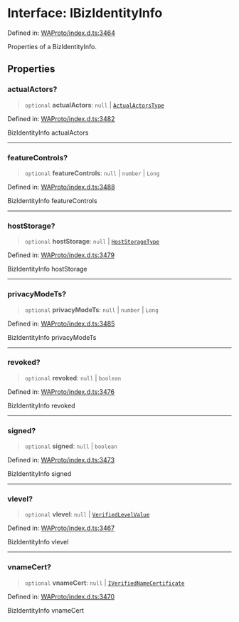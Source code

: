 # Interface: IBizIdentityInfo

Defined in: [WAProto/index.d.ts:3464](https://github.com/Fokusdotid/bail/blob/546bbbb35e652e95f45982a71bee62b2c682e4eb/WAProto/index.d.ts#L3464)

Properties of a BizIdentityInfo.

## Properties

### actualActors?

> `optional` **actualActors**: `null` \| [`ActualActorsType`](../namespaces/BizIdentityInfo/enumerations/ActualActorsType.md)

Defined in: [WAProto/index.d.ts:3482](https://github.com/Fokusdotid/bail/blob/546bbbb35e652e95f45982a71bee62b2c682e4eb/WAProto/index.d.ts#L3482)

BizIdentityInfo actualActors

***

### featureControls?

> `optional` **featureControls**: `null` \| `number` \| `Long`

Defined in: [WAProto/index.d.ts:3488](https://github.com/Fokusdotid/bail/blob/546bbbb35e652e95f45982a71bee62b2c682e4eb/WAProto/index.d.ts#L3488)

BizIdentityInfo featureControls

***

### hostStorage?

> `optional` **hostStorage**: `null` \| [`HostStorageType`](../namespaces/BizIdentityInfo/enumerations/HostStorageType.md)

Defined in: [WAProto/index.d.ts:3479](https://github.com/Fokusdotid/bail/blob/546bbbb35e652e95f45982a71bee62b2c682e4eb/WAProto/index.d.ts#L3479)

BizIdentityInfo hostStorage

***

### privacyModeTs?

> `optional` **privacyModeTs**: `null` \| `number` \| `Long`

Defined in: [WAProto/index.d.ts:3485](https://github.com/Fokusdotid/bail/blob/546bbbb35e652e95f45982a71bee62b2c682e4eb/WAProto/index.d.ts#L3485)

BizIdentityInfo privacyModeTs

***

### revoked?

> `optional` **revoked**: `null` \| `boolean`

Defined in: [WAProto/index.d.ts:3476](https://github.com/Fokusdotid/bail/blob/546bbbb35e652e95f45982a71bee62b2c682e4eb/WAProto/index.d.ts#L3476)

BizIdentityInfo revoked

***

### signed?

> `optional` **signed**: `null` \| `boolean`

Defined in: [WAProto/index.d.ts:3473](https://github.com/Fokusdotid/bail/blob/546bbbb35e652e95f45982a71bee62b2c682e4eb/WAProto/index.d.ts#L3473)

BizIdentityInfo signed

***

### vlevel?

> `optional` **vlevel**: `null` \| [`VerifiedLevelValue`](../namespaces/BizIdentityInfo/enumerations/VerifiedLevelValue.md)

Defined in: [WAProto/index.d.ts:3467](https://github.com/Fokusdotid/bail/blob/546bbbb35e652e95f45982a71bee62b2c682e4eb/WAProto/index.d.ts#L3467)

BizIdentityInfo vlevel

***

### vnameCert?

> `optional` **vnameCert**: `null` \| [`IVerifiedNameCertificate`](IVerifiedNameCertificate.md)

Defined in: [WAProto/index.d.ts:3470](https://github.com/Fokusdotid/bail/blob/546bbbb35e652e95f45982a71bee62b2c682e4eb/WAProto/index.d.ts#L3470)

BizIdentityInfo vnameCert
